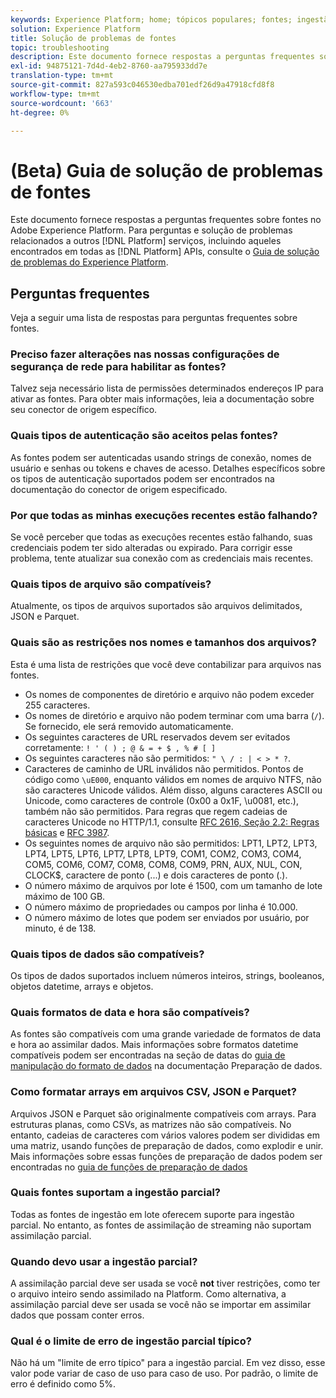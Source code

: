 ```yaml
---
keywords: Experience Platform; home; tópicos populares; fontes; ingestão; solução de problemas; solução de problemas de fontes; perguntas frequentes sobre fontes; perguntas frequentes; conectores de origem; conector de origem; perguntas frequentes sobre conectores de origem; solução de problemas dos conectores de origem;
solution: Experience Platform
title: Solução de problemas de fontes
topic: troubleshooting
description: Este documento fornece respostas a perguntas frequentes sobre fontes no Adobe Experience Platform.
exl-id: 94875121-7d4d-4eb2-8760-aa795933dd7e
translation-type: tm+mt
source-git-commit: 827a593c046530edba701edf26d9a47918cfd8f8
workflow-type: tm+mt
source-wordcount: '663'
ht-degree: 0%

---
```


# (Beta) Guia de solução de problemas de fontes

Este documento fornece respostas a perguntas frequentes sobre fontes no Adobe Experience Platform. Para perguntas e solução de problemas relacionados a outros [!DNL Platform] serviços, incluindo aqueles encontrados em todas as [!DNL Platform] APIs, consulte o [Guia de solução de problemas do Experience Platform](../landing/troubleshooting.md).

## Perguntas frequentes

Veja a seguir uma lista de respostas para perguntas frequentes sobre fontes.

### Preciso fazer alterações nas nossas configurações de segurança de rede para habilitar as fontes?

Talvez seja necessário lista de permissões determinados endereços IP para ativar as fontes. Para obter mais informações, leia a documentação sobre seu conector de origem específico.

### Quais tipos de autenticação são aceitos pelas fontes?

As fontes podem ser autenticadas usando strings de conexão, nomes de usuário e senhas ou tokens e chaves de acesso. Detalhes específicos sobre os tipos de autenticação suportados podem ser encontrados na documentação do conector de origem especificado.

### Por que todas as minhas execuções recentes estão falhando?

Se você perceber que todas as execuções recentes estão falhando, suas credenciais podem ter sido alteradas ou expirado. Para corrigir esse problema, tente atualizar sua conexão com as credenciais mais recentes.

### Quais tipos de arquivo são compatíveis?

Atualmente, os tipos de arquivos suportados são arquivos delimitados, JSON e Parquet.

### Quais são as restrições nos nomes e tamanhos dos arquivos?

Esta é uma lista de restrições que você deve contabilizar para arquivos nas fontes.

- Os nomes de componentes de diretório e arquivo não podem exceder 255 caracteres.
- Os nomes de diretório e arquivo não podem terminar com uma barra (`/`). Se fornecido, ele será removido automaticamente.
- Os seguintes caracteres de URL reservados devem ser evitados corretamente: `! ' ( ) ; @ & = + $ , % # [ ]`
- Os seguintes caracteres não são permitidos: `" \ / : | < > * ?`.
- Caracteres de caminho de URL inválidos não permitidos. Pontos de código como `\uE000`, enquanto válidos em nomes de arquivo NTFS, não são caracteres Unicode válidos. Além disso, alguns caracteres ASCII ou Unicode, como caracteres de controle (0x00 a 0x1F, \u0081, etc.), também não são permitidos. Para regras que regem cadeias de caracteres Unicode no HTTP/1.1, consulte [RFC 2616, Seção 2.2: Regras básicas](https://www.ietf.org/rfc/rfc2616.txt) e [RFC 3987](https://www.ietf.org/rfc/rfc3987.txt).
- Os seguintes nomes de arquivo não são permitidos: LPT1, LPT2, LPT3, LPT4, LPT5, LPT6, LPT7, LPT8, LPT9, COM1, COM2, COM3, COM4, COM5, COM6, COM7, COM8, COM8, COM9, PRN, AUX, NUL, CON, CLOCK$, caractere de ponto (...) e dois caracteres de ponto (.).
- O número máximo de arquivos por lote é 1500, com um tamanho de lote máximo de 100 GB.
- O número máximo de propriedades ou campos por linha é 10.000.
- O número máximo de lotes que podem ser enviados por usuário, por minuto, é de 138.

### Quais tipos de dados são compatíveis?

Os tipos de dados suportados incluem números inteiros, strings, booleanos, objetos datetime, arrays e objetos.

### Quais formatos de data e hora são compatíveis?

As fontes são compatíveis com uma grande variedade de formatos de data e hora ao assimilar dados. Mais informações sobre formatos datetime compatíveis podem ser encontradas na seção de datas do [guia de manipulação do formato de dados](../data-prep/data-handling.md#dates) na documentação Preparação de dados.

### Como formatar arrays em arquivos CSV, JSON e Parquet?

Arquivos JSON e Parquet são originalmente compatíveis com arrays. Para estruturas planas, como CSVs, as matrizes não são compatíveis. No entanto, cadeias de caracteres com vários valores podem ser divididas em uma matriz, usando funções de preparação de dados, como explodir e unir. Mais informações sobre essas funções de preparação de dados podem ser encontradas no [guia de funções de preparação de dados](../data-prep/functions.md#string)

### Quais fontes suportam a ingestão parcial?

Todas as fontes de ingestão em lote oferecem suporte para ingestão parcial. No entanto, as fontes de assimilação de streaming não suportam assimilação parcial.

### Quando devo usar a ingestão parcial?

A assimilação parcial deve ser usada se você **not** tiver restrições, como ter o arquivo inteiro sendo assimilado na Platform. Como alternativa, a assimilação parcial deve ser usada se você não se importar em assimilar dados que possam conter erros.

### Qual é o limite de erro de ingestão parcial típico?

Não há um &quot;limite de erro típico&quot; para a ingestão parcial. Em vez disso, esse valor pode variar de caso de uso para caso de uso. Por padrão, o limite de erro é definido como 5%.
